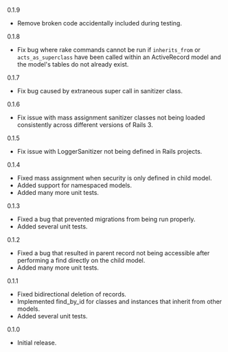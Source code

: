 0.1.9

* Remove broken code accidentally included during testing.

0.1.8

* Fix bug where rake commands cannot be run if `inherits_from` or
  `acts_as_superclass` have been called within an ActiveRecord model and the
  model's tables do not already exist.

0.1.7

* Fix bug caused by extraneous super call in sanitizer class.

0.1.6

* Fix issue with mass assignment sanitizer classes not being loaded
  consistently across different versions of Rails 3.

0.1.5

* Fix issue with LoggerSanitizer not being defined in Rails projects.

0.1.4

* Fixed mass assignment when security is only defined in child model.
* Added support for namespaced models.
* Added many more unit tests.

0.1.3

* Fixed a bug that prevented migrations from being run properly.
* Added several unit tests.

0.1.2

* Fixed a bug that resulted in parent record not being accessible after
  performing a find directly on the child model.
* Added many more unit tests.

0.1.1

* Fixed bidirectional deletion of records.
* Implemented find_by_id for classes and instances that inherit from other
  models.
* Added several unit tests.

0.1.0

* Initial release.
